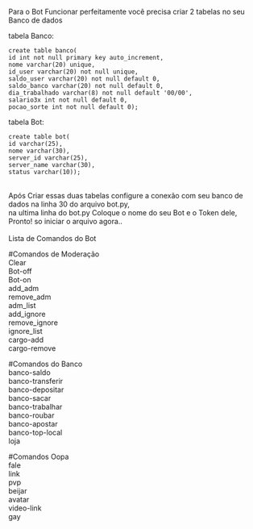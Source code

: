 Para o Bot Funcionar perfeitamente você precisa criar 2 tabelas no seu Banco de dados

tabela Banco:

```
create table banco(
id int not null primary key auto_increment,
nome varchar(20) unique,
id_user varchar(20) not null unique,
saldo_user varchar(20) not null default 0,
saldo_banco varchar(20) not null default 0,
dia_trabalhado varchar(8) not null default '00/00',
salario3x int not null default 0,
pocao_sorte int not null default 0);
```

tabela Bot:

```
create table bot(
id varchar(25),
nome varchar(30),
server_id varchar(25),
server_name varchar(30),
status varchar(10));
```
</br>
Após Criar essas duas tabelas configure a conexão com seu banco de dados na linha 30 do arquivo bot.py, </br>
na ultima linha do bot.py Coloque o nome do seu Bot e o Token dele, Pronto! so iniciar o arquivo agora..</br>
</br>
Lista de Comandos do Bot</br>

#Comandos de Moderação </br>
Clear </br>
Bot-off </br>
Bot-on </br>
add_adm </br>
remove_adm </br>
adm_list </br>
add_ignore </br>
remove_ignore </br>
ignore_list </br>
cargo-add </br>
cargo-remove </br>

#Comandos do Banco </br>
banco-saldo </br>
banco-transferir </br>
banco-depositar </br>
banco-sacar </br>
banco-trabalhar </br>
banco-roubar </br>
banco-apostar </br>
banco-top-local </br>
loja </br>

#Comandos Oopa </br>
fale </br>
link </br>
pvp </br>
beijar </br>
avatar </br>
video-link </br>
gay </br>
